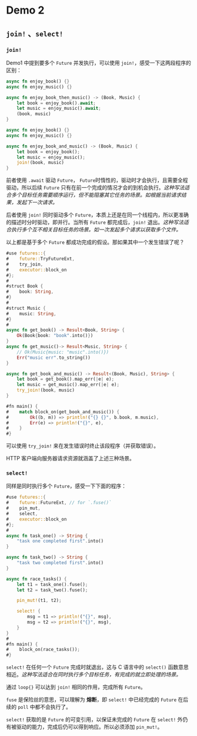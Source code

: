 # Demo 2
## `join!` 、`select!`

### `join!`
Demo1 中提到要多个 `Future` 并发执行，可以使用 `join!`，感受一下这两段程序的区别：
```rust
async fn enjoy_book() {}
async fn enjoy_music() {}

async fn enjoy_book_then_music() -> (Book, Music) {
    let book = enjoy_book().await;
    let music = enjoy_music().await;
    (book, music)
}
```
```rust
async fn enjoy_book() {}
async fn enjoy_music() {}

async fn enjoy_book_and_music() -> (Book, Music) {
    let book = enjoy_book();
    let music = enjoy_music();
    join!(book, music)
}
```
前者使用 `.await` 驱动 `Future`， `Future`时惰性的，驱动时才会执行，且需要全程驱动，所以后续 `Future` 只有在前一个完成的情况才会的到机会执行。*这种写法适合多个目标任务需要顺序运行，但不能阻塞其它任务的场景。如根据当前请求结果，发起下一次请求。*

后者使用 `join!` 同时驱动多个 `Future`，本质上还是在同一个线程内，所以更准确的描述时分时驱动，即并行。当所有 `Future` 都完成后，`join!` 退出。*这种写法适合执行多个互不相关目标任务的场景。如一次发起多个请求以获取多个文件。*

以上都是基于多个 `Future` 都成功完成的假设。那如果其中一个发生错误了呢？
```rust
#use futures::{
#    future::TryFutureExt,
#    try_join,
#    executor::block_on
#};
#
#struct Book {
#    book: String,
#}
#
#struct Music {
#    music: String,
#}
#
async fn get_book() -> Result<Book, String> {
    Ok(Book{book: "book".into()})
}
async fn get_music()-> Result<Music, String> {
    // Ok(Music{music: "music".into()})
    Err("music err".to_string())
}

async fn get_book_and_music() -> Result<(Book, Music), String> {
    let book = get_book().map_err(|e| e);
    let music = get_music().map_err(|e| e);
    try_join!(book, music)
}

#fn main() {
#    match block_on(get_book_and_music()) {
#        Ok((b, m)) => println!("{} {}", b.book, m.music),
#        Err(e) => println!("{}", e),
#    }
#}
```
可以使用 `try_join!` 来在发生错误时终止该段程序（并获取错误）。

HTTP 客户端向服务器请求资源就涵盖了上述三种场景。

### `select!`
同样是同时执行多个 `Future`，感受一下下面的程序：
```rust
#use futures::{
#    future::FutureExt, // for `.fuse()`
#    pin_mut,
#    select,
#    executor::block_on
#};
#
async fn task_one() -> String {
    "task one completed first".into()
}

async fn task_two() -> String {
    "task two completed first".into()
}

async fn race_tasks() {
    let t1 = task_one().fuse();
    let t2 = task_two().fuse();

    pin_mut!(t1, t2);

    select! {
        msg = t1 => println!("{}", msg),
        msg = t2 => println!("{}", msg),
    }
}
#
#fn main() {
#    block_on(race_tasks());
#}
```

`select!` 在任何一个 `Future` 完成时就退出，这与 C 语言中的 `select()` 函数意思相近。*这种写法适合在同时执行多个目标任务，有完成的就立即处理的场景。*

通过 `loop{}` 可以达到 `join!` 相同的作用，完成所有 `Future`。

`fuse` 是保险丝的意思，可以理解为 **熔断**，即 `select!` 中已经完成的 `Future` 在后续的 `poll` 中都不会执行了。

`select!` 获取的是 `Future` 的可变引用，以保证未完成的 `Future` 在 `select!` 外仍有被驱动的能力，完成后仍可以得到响应。所以必须添加 `pin_mut!`。




